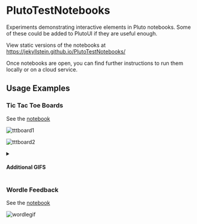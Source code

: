 # PlutoTestNotebooks
 Experiments demonstrating interactive elements in Pluto notebooks.  Some of these could be added to PlutoUI if they are useful enough.
 
 View static versions of the notebooks at https://jekyllstein.github.io/PlutoTestNotebooks/
 
 Once notebooks are open, you can find further instructions to run them locally or on a cloud service.
 
 ## Usage Examples

### Tic Tac Toe Boards

See the [notebook](https://jekyllstein.github.io/PlutoTestNotebooks/tictactoe_boards.html)

![tttboard1](https://github.com/jekyllstein/PlutoTestNotebooks/assets/29740321/9b7673b9-2445-43ec-985d-a9138f108abc)

![tttboard2](https://github.com/jekyllstein/PlutoTestNotebooks/assets/29740321/83565417-628f-4e87-82b4-53b5725fa8e9)

<details>
 
<summary>
 
#### Additional GIFS

</summary>
 
![tttboard3](https://github.com/jekyllstein/PlutoTestNotebooks/assets/29740321/aef842cb-d106-4e96-b6c9-dbe370e52157)

![tttmultiboard](https://github.com/jekyllstein/PlutoTestNotebooks/assets/29740321/a3567d53-9b0c-46ac-9e89-3bf030083f48)

![tttboardcombine](https://github.com/jekyllstein/PlutoTestNotebooks/assets/29740321/ad636c31-3965-40a9-a90b-7f83fdab68f5)

</details>

### Wordle Feedback

See the [notebook](https://jekyllstein.github.io/PlutoTestNotebooks/wordle_feedback.html)

![wordlegif](https://github.com/jekyllstein/PlutoTestNotebooks/assets/29740321/cfdfad77-dc66-4a81-a9d1-972163aff105)
